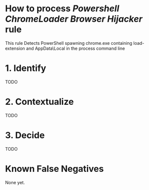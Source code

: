 # How to process *Powershell ChromeLoader Browser Hijacker* rule
This rule Detects PowerShell spawning chrome.exe containing load-extension and AppData\Local in the process command line

# 1. Identify
TODO

# 2. Contextualize
TODO

# 3. Decide
TODO

# Known False Negatives
None yet.
